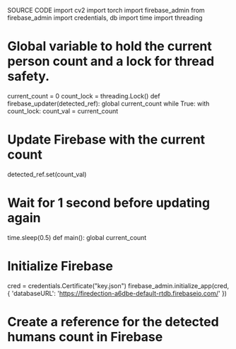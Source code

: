 SOURCE CODE 
import cv2 
import torch 
import firebase_admin 
from firebase_admin import credentials, db 
import time 
import threading 
# Global variable to hold the current person count and a lock for thread safety. 
current_count = 0 
count_lock = threading.Lock() 
def firebase_updater(detected_ref): 
global current_count 
while True: 
with count_lock: 
count_val = current_count 
# Update Firebase with the current count 
detected_ref.set(count_val) 
# Wait for 1 second before updating again 
time.sleep(0.5) 
def main(): 
global current_count 
# Initialize Firebase 
cred = credentials.Certificate("key.json") 
firebase_admin.initialize_app(cred, { 
'databaseURL': 'https://firedection-a6dbe-default-rtdb.firebaseio.com/' 
}) 
# Create a reference for the detected humans count in Firebase 
